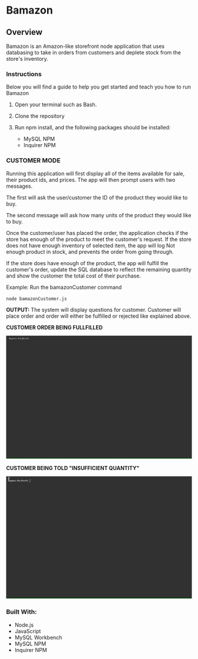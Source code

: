 # **Bamazon**

## **Overview**
Bamazon is an Amazon-like storefront node application that uses databasing to take in orders from customers and deplete stock from the store's inventory.

### **Instructions**
Below you will find a guide to help you get started and teach you how to run Bamazon 

1. Open your terminal such as Bash.

2. Clone the repository

2. Run npm install, and the following packages should be installed:

    - MySQL NPM
    - Inquirer NPM

### **CUSTOMER MODE**
Running this application will first display all of the items available for sale, their product ids, and prices. The app will then prompt users with two messages.

The first will ask the user/customer the ID of the product they would like to buy.

The second message will ask how many units of the product they would like to buy.

Once the customer/user has placed the order, the application checks if the store has enough of the product to meet the customer's request. If the store does not have enough inventory of selected item, the app will log Not enough product in stock, and prevents the order from going through.

If the store does have enough of the product, the app will fulfill the customer's order, update the SQL database to reflect the remaining quantity and show the customer the total cost of their purchase.

Example: Run the bamazonCustomer command

    node bamazonCustomer.js

**OUTPUT:** The system will display questions for customer. Customer will place order and order will either be fulfilled or rejected like explained above.

**CUSTOMER ORDER BEING FULLFILLED** 

![](GIFS/order-successful.gif)

**CUSTOMER BEING TOLD "INSUFFICIENT QUANTITY"**

![](GIFS/insufficient-quantity.gif)

### **Built With:**
- Node.js
- JavaScript
- MySQL Workbench
- MySQL NPM
- Inquirer NPM
